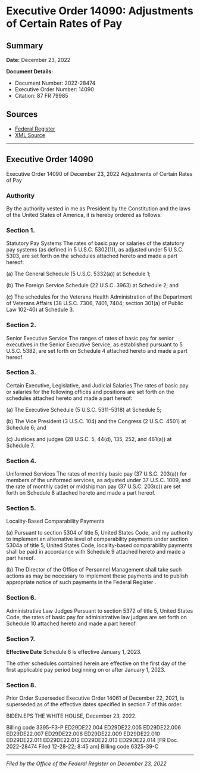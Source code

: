 # Executive Order 14090: Adjustments of Certain Rates of Pay

## Summary

**Date:** December 23, 2022

**Document Details:**
- Document Number: 2022-28474
- Executive Order Number: 14090
- Citation: 87 FR 79985

## Sources
- [Federal Register](https://www.federalregister.gov/documents/2022/12/29/2022-28474/adjustments-of-certain-rates-of-pay)
- [XML Source](https://www.federalregister.gov/documents/full_text/xml/2022/12/29/2022-28474.xml)

---

## Executive Order 14090

Executive Order 14090 of December 23, 2022
Adjustments of Certain Rates of Pay
### Authority

By the authority vested in me as President by the Constitution and the laws of the United States of America, it is hereby ordered as follows:
### Section 1.

Statutory Pay Systems The rates of basic pay or salaries of the statutory pay systems (as defined in 5 U.S.C. 5302(1)), as adjusted under 5 U.S.C. 5303, are set forth on the schedules attached hereto and made a part hereof:

(a) The General Schedule (5 U.S.C. 5332(a)) at Schedule 1;

(b) The Foreign Service Schedule (22 U.S.C. 3963) at Schedule 2; and

(c) The schedules for the Veterans Health Administration of the Department of Veterans Affairs (38 U.S.C. 7306, 7401, 7404; section 301(a) of Public Law 102-40) at Schedule 3.
### Section 2.

Senior Executive Service The ranges of rates of basic pay for senior executives in the Senior Executive Service, as established pursuant to 5 U.S.C. 5382, are set forth on Schedule 4 attached hereto and made a part hereof.
### Section 3.

Certain Executive, Legislative, and Judicial Salaries The rates of basic pay or salaries for the following offices and positions are set forth on the schedules attached hereto and made a part hereof:

(a) The Executive Schedule (5 U.S.C. 5311-5318) at Schedule 5;

(b) The Vice President (3 U.S.C. 104) and the Congress (2 U.S.C. 4501) at Schedule 6; and

(c) Justices and judges (28 U.S.C. 5, 44(d), 135, 252, and 461(a)) at Schedule 7.
### Section 4.

Uniformed Services The rates of monthly basic pay (37 U.S.C. 203(a)) for members of the uniformed services, as adjusted under 37 U.S.C. 1009, and the rate of monthly cadet or midshipman pay (37 U.S.C. 203(c)) are set forth on Schedule 8 attached hereto and made a part hereof.
### Section 5.

Locality-Based Comparability Payments

(a) Pursuant to section 5304 of title 5, United States Code, and my authority to implement an alternative level of comparability payments under section 5304a of title 5, United States Code, locality-based comparability payments shall be paid in accordance with Schedule 9 attached hereto and made a part hereof.

(b) The Director of the Office of Personnel Management shall take such actions as may be necessary to implement these payments and to publish appropriate notice of such payments in the 
Federal Register
.
### Section 6.

Administrative Law Judges Pursuant to section 5372 of title 5, United States Code, the rates of basic pay for administrative law judges are set forth on Schedule 10 attached hereto and made a part hereof.
### Section 7.

**Effective Date**
 Schedule 8 is effective January 1, 2023.

The other schedules contained herein are effective on the first day of the first applicable pay period beginning on or after January 1, 2023.
### Section 8.

Prior Order Superseded Executive Order 14061 of December 22, 2021, is superseded as of the effective dates specified in section 7 of this order.

BIDEN.EPS
THE WHITE HOUSE,
December 23, 2022.

Billing code 3395-F3-P
ED29DE22.004
ED29DE22.005
ED29DE22.006
ED29DE22.007
ED29DE22.008
ED29DE22.009
ED29DE22.010
ED29DE22.011
ED29DE22.012
ED29DE22.013
ED29DE22.014
[FR Doc. 2022-28474 
Filed 12-28-22; 8:45 am] 
Billing code 6325-39-C

---

*Filed by the Office of the Federal Register on December 23, 2022*
